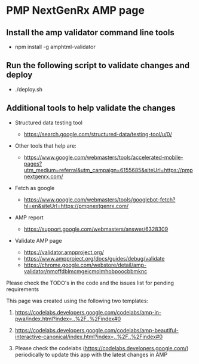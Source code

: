 # PMP NextGenRx AMP page

## Install the amp validator command line tools
- npm install -g amphtml-validator

## Run the following script to validate changes and deploy
- ./deploy.sh

## Additional tools to help validate the changes

- Structured data testing tool
  - https://search.google.com/structured-data/testing-tool/u/0/

- Other tools that help are:
  - https://www.google.com/webmasters/tools/accelerated-mobile-pages?utm_medium=referral&utm_campaign=6155685&siteUrl=https://pmpnextgenrx.com/

- Fetch as google
  - https://www.google.com/webmasters/tools/googlebot-fetch?hl=en&siteUrl=https://pmpnextgenrx.com/

- AMP report
  - https://support.google.com/webmasters/answer/6328309

- Validate AMP page
  - https://validator.ampproject.org/
  - https://www.ampproject.org/docs/guides/debug/validate
  - https://chrome.google.com/webstore/detail/amp-validator/nmoffdblmcmgeicmolmhobpoocbbmknc

Please check the TODO's in the code and the issues list for pending requirements

This page was created using the following two templates:
1. https://codelabs.developers.google.com/codelabs/amp-in-pwa/index.html?index=..%2F..%2Findex#0

2. https://codelabs.developers.google.com/codelabs/amp-beautiful-interactive-canonical/index.html?index=..%2F..%2Findex#0

3. Please check the codelabs (https://codelabs.developers.google.com/) periodically to update this app with the latest changes in AMP

